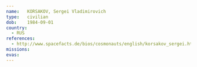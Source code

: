 ```yaml
---
name:	KORSAKOV, Sergei Vladimirovich
type:	civilian
dob:	1984-09-01
country:
  - RUS
references:
  - http://www.spacefacts.de/bios/cosmonauts/english/korsakov_sergei.htm
missions:
evas:
---
```

